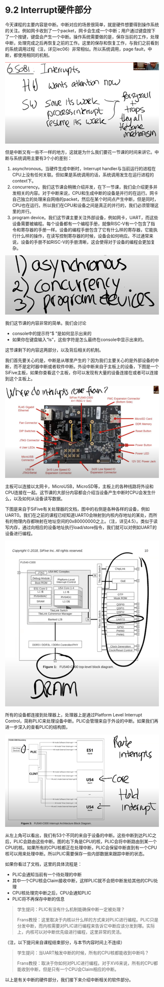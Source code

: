 # 9.2 Interrupt硬件部分

今天课程的主要内容是中断。中断对应的场景很简单，就是硬件想要得到操作系统的关注。例如网卡收到了一个packet，网卡会生成一个中断；用户通过键盘按下了一个按键，键盘会产生一个中断。操作系统需要做的是，保存当前的工作，处理中断，处理完成之后再恢复之前的工作。这里的保存和恢复工作，与我们之前看到的系统调用过程（注，详见lec06）非常相似。所以系统调用，page fault，中断，都使用相同的机制。

![](../.gitbook/assets/image%20%28361%29.png)

但是中断又有一些不一样的地方，这就是为什么我们要花一节课的时间来讲它。中断与系统调用主要有3个小的差别：

1. asynchronous。当硬件生成中断时，Interrupt handler与当前运行的进程在CPU上没有任何关联。但如果是系统调用的话，系统调用发生在运行进程的context下。
2.  concurrency。我们这节课会稍微介绍并发，在下一节课，我们会介绍更多并发相关的内容。对于中断来说，CPU和生成中断的设备是并行的在运行。网卡自己独立的处理来自网络的packet，然后在某个时间点产生中断，但是同时，CPU也在运行。所以我们在CPU和设备之间是真正的并行的，我们必须管理这里的并行。
3. program device。我们这节课主要关注外部设备，例如网卡，UART，而这些设备需要被编程。每个设备都有一个编程手册，就像RISC-V有一个包含了指令和寄存器的手册一样。设备的编程手册包含了它有什么样的寄存器，它能执行什么样的操作，在读写控制寄存器的时候，设备会如何响应。不过通常来说，设备的手册不如RISC-V的手册清晰，这会使得对于设备的编程会更加复杂。

![](../.gitbook/assets/image%20%28360%29.png)

我们这节课的内容非常的简单。我们会讨论

* console中的提示符“$ ”是如何显示出来的
* 如果你在键盘输入“ls”，这些字符是怎么最终在console中显示出来的。

这节课剩下的内容这两部分，以及背后相关的机制。

我们首先要关心的是，中断是从哪里产生的？因为我们主要关心的是外部设备的中断，而不是定时器中断或者软件中断。外设中断来自于主板上的设备，下图是一个SiFive主板，如果你查看这个主板，你可以发现有大量的设备连接在或者可以连接到这个主板上。

![](../.gitbook/assets/image%20%28356%29.png)

主板可以连接以太网卡，MicroUSB，MicroSD等，主板上的各种线路将外设和CPU连接在一起。这节课的大部分内容都会介绍当设备产生中断时CPU会发生什么，以及如何从设备读写数据。

下图是来自于SiFive有关处理器的文档，图中的右侧是各种各样的设备，例如UART0。我们在之前的课程已经知道UART0会映射到内核内存地址的某处，而所有的物理内存都映射在地址空间的0x80000000之上。（注，详见4.5）。类似于读写内存，通过向相应的设备地址执行load/store指令，我们就可以对例如UART的设备进行编程。

![](../.gitbook/assets/image%20%28354%29.png)

所有的设备都连接到处理器上，处理器上是通过Platform Level Interrupt Control，简称PLIC来处理设备中断。PLIC会管理来自于外设的中断。如果我们再进一步深入的查看PLIC的结构图，

![](../.gitbook/assets/image%20%28362%29.png)

从左上角可以看出，我们有53个不同的来自于设备的中断。这些中断到达PLIC之后，PLIC会路由这些中断。图的右下角是CPU的核，PLIC会将中断路由到某一个CPU的核。如果所有的CPU核都正在处理中断，PLIC会保留中断直到有一个CPU核可以用来处理中断。所以PLIC需要保存一些内部数据来跟踪中断的状态。

如果你看过了文档，这里的具体流程是：

* PLIC会通知当前有一个待处理的中断
* 其中一个CPU核会Claim接收中断，这样PLIC就不会把中断发给其他的CPU处理
* CPU核处理完中断之后，CPU会通知PLIC
* PLIC将不再保存中断的信息

> 学生提问：PLIC有没有什么机制能确保中断一定被处理？
>
> Frans教授：这里取决于内核以什么样的方式来对PLIC进行编程。PLIC只是分发中断，而内核需要对PLIC进行编程来告诉它中断应该分发到哪。实际上，内核可以对中断优先级进行编程，这里非常的灵活。

（注，以下提问来自课程结束部分，与本节内容时间上不连续）

> 学生提问：当UART触发中断的时候，所有的CPU核都能收到中断吗？
>
> Frans教授：取决于你如何对PLIC进行编程。对于XV6来说，所有的CPU都能收到中断，但是只有一个CPU会Claim相应的中断。

以上是有关中断的硬件部分，我们接下来介绍中断相关的软件部分。

